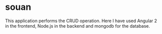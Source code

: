 # souan


This application performs the CRUD operation. Here I have used Angular 2 in the frontend, Node.js in the backend and mongodb for the database.
